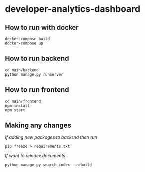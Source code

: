 # developer-analytics-dashboard


## How to run with docker

```
docker-compose build
docker-compose up
```

## How to run backend 

```
cd main/backend
python manage.py runserver
```

## How to run frontend 
```
cd main/frontend
npm install
npm start
```


## Making any changes

*If adding new packages to backend then run*

```
pip freeze > requirements.txt
```

*If want to reindex documents*

```
python manage.py search_index --rebuild
```



